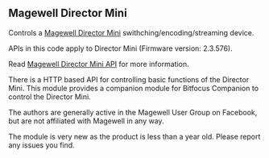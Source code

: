 ## Magewell Director Mini

Controls a [Magewell Director Mini](https://www.magewell.com/director-mini) swithching/encoding/streaming device.

APIs in this code apply to Director Mini (Firmware version: 2.3.576).

Read [Magewell Director Mini API](https://www.magewell.com/api-docs/director-mini-api/) for more information.

There is a HTTP based API for controlling basic functions of the Director Mini. This module provides a companion module for Bitfocus Companion to control the Director Mini.

The authors are generally active in the Magewell User Group on Facebook, but are not affiliated with Magewell in any way.

The module is very new as the product is less than a year old. Please report any issues you find.
